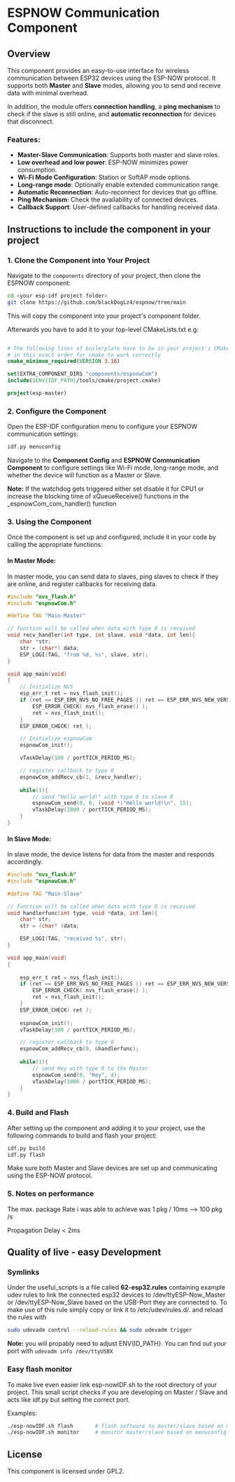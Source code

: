 
# ESPNOW Communication Component

## Overview

This component provides an easy-to-use interface for wireless communication between ESP32 devices using the ESP-NOW protocol. It supports both **Master** and **Slave** modes, allowing you to send and receive data with minimal overhead.

In addition, the module offers **connection handling**, a **ping mechanism** to check if the slave is still online, and **automatic reconnection** for devices that disconnect.

### Features:
- **Master-Slave Communication**: Supports both master and slave roles.
- **Low overhead and low power**: ESP-NOW minimizes power consumption.
- **Wi-Fi Mode Configuration**: Station or SoftAP mode options.
- **Long-range mode**: Optionally enable extended communication range.
- **Automatic Reconnection**: Auto-reconnect for devices that go offline.
- **Ping Mechanism**: Check the availability of connected devices.
- **Callback Support**: User-defined callbacks for handling received data.

## Instructions to include the component in your project

### 1. Clone the Component into Your Project

Navigate to the `components` directory of your project, then clone the ESPNOW component:

```bash
cd <your esp-idf project folder>
git clone https://github.com/blackDogLz4/espnow/tree/main
```

This will copy the component into your project's component folder.

Afterwards you have to add it to your top-level CMakeLists.txt
e.g:
```CMAKE

# The following lines of boilerplate have to be in your project's CMakeLists
# in this exact order for cmake to work correctly
cmake_minimum_required(VERSION 3.16)

set(EXTRA_COMPONENT_DIRS "components/espnowCom")
include($ENV{IDF_PATH}/tools/cmake/project.cmake)

project(esp-master)

```

### 2. Configure the Component

Open the ESP-IDF configuration menu to configure your ESPNOW communication settings:

```bash
idf.py menuconfig
```

Navigate to the **Component Config** and **ESPNOW Communication Component** to configure settings like Wi-Fi mode, long-range mode, and whether the device will function as a Master or Slave.

**Note:** If the watchdog gets triggered either set disable it for CPU1 or increase the blocking time of xQueueReceive() functions in the _espnowCom_com_handler() function

### 3. Using the Component

Once the component is set up and configured, include it in your code by calling the appropriate functions:

#### In Master Mode:

In master mode, you can send data to slaves, ping slaves to check if they are online, and register callbacks for receiving data.

```c
#include "nvs_flash.h"
#include "espnowCom.h"

#define TAG "Main-Master"

// function will be called when data with type 0 is received
void recv_handler(int type, int slave, void *data, int len){
    char *str;
    str = (char*) data;
    ESP_LOGI(TAG, "from %d, %s", slave, str);
}

void app_main(void)
{
    // Initialize NVS
    esp_err_t ret = nvs_flash_init();
    if (ret == ESP_ERR_NVS_NO_FREE_PAGES || ret == ESP_ERR_NVS_NEW_VERSION_FOUND) {
        ESP_ERROR_CHECK( nvs_flash_erase() );
        ret = nvs_flash_init();
    }
    ESP_ERROR_CHECK( ret );

    // Initialize espnowCom
    espnowCom_init();

    vTaskDelay(100 / portTICK_PERIOD_MS);

    // register callback to type 0
    espnowCom_addRecv_cb(1, &recv_handler);
    
    while(1){
        // send "Hello world!" with type 0 to slave 0
        espnowCom_send(0, 0, (void *)"Hello world!\n", 15);
        vTaskDelay(1000 / portTICK_PERIOD_MS);
    }
}

```

#### In Slave Mode:

In slave mode, the device listens for data from the master and responds accordingly.

```c
#include "nvs_flash.h"
#include "espnowCom.h"

#define TAG "Main-Slave"

// function will be called when data with type 0 is received
void handlerfunc(int type, void *data, int len){
    char* str;
    str = (char* )data;

    ESP_LOGI(TAG, "received %s", str);
}

void app_main(void)
{
 
    esp_err_t ret = nvs_flash_init();
    if (ret == ESP_ERR_NVS_NO_FREE_PAGES || ret == ESP_ERR_NVS_NEW_VERSION_FOUND) {
        ESP_ERROR_CHECK( nvs_flash_erase() );
        ret = nvs_flash_init();
    }
    ESP_ERROR_CHECK( ret );
    
    espnowCom_init();
    vTaskDelay(100 / portTICK_PERIOD_MS);

    // register callback to type 0
    espnowCom_addRecv_cb(0, &handlerfunc);
    
    while(1){
        // send Hey with type 0 to the Master
        espnowCom_send(0, "Hey", 4);
        vTaskDelay(1000 / portTICK_PERIOD_MS);
    }
}

```

### 4. Build and Flash

After setting up the component and adding it to your project, use the following commands to build and flash your project:

```bash
idf.py build
idf.py flash
```

Make sure both Master and Slave devices are set up and communicating using the ESP-NOW protocol.

### 5. Notes on performance

The max. package Rate i was able to achieve was 1 pkg / 10ms --> 100 pkg /s

Propagation Delay < 2ms

## Quality of live - easy Development

### Symlinks
Under the useful_scripts is a file called **62-esp32.rules** containing example udev rules to link
the connected esp32 devices to /dev/ttyESP-Now_Master or /dev/ttyESP-Now_Slave based on the USB-Port they are
connected to. To make use of this rule simply copy or link it to /etc/udev/rules.d/. and reload the rules with

```bash
sudo udevadm control --reload-rules && sudo udevadm trigger
```

**Note:** you will propably need to adjust ENV{ID_PATH}. You can find out your port with `udevadm info /dev/ttyUSBX`

### Easy flash monitor 
To make live even easier link esp-nowIDF.sh to the root directory of your project. This small script checks if you are
developing on Master / Slave and acts like idf.py but setting the correct port.

Examples:

```bash
./esp-nowIDF.sh flash       # flash software to master/slave based on menuconfig configuration 
./esp-nowIDF.sh monitor     # monitor master/slave based on menuconfig configuration
```

## License

This component is licensed under GPL2.

